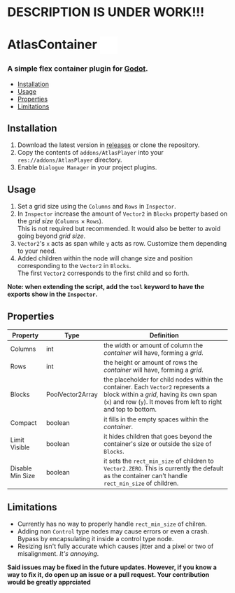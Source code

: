 # DESCRIPTION IS UNDER WORK!!!

# AtlasContainer <img align="center" alt="icon" width="40px" src="https://github.com/Nif-kun/godot-atlas-player/blob/main/assets/AtlasPlayer.svg" />
### A simple flex container plugin for <a href="https://godotengine.org">Godot</a>.
 
* <a href="#installation">Installation</a></li>
* <a href="#usage">Usage</a></li>
* <a href="#properties">Properties</a></li>
* <a href="#limitations">Limitations</a></li>


## <a name="installation">Installation</a>
1. Download the latest version in <a href="https://github.com/Nif-kun/godot-flex-container-plugin/releases">releases</a> or clone the repository.
2. Copy the contents of `addons/AtlasPlayer` into your `res://addons/AtlasPlayer` directory.
3. Enable `Dialogue Manager` in your project plugins.


## <a name="usage">Usage</a>
1. Set a grid size using the `Columns` and `Rows` in `Inspector`.
2. In `Inspector` increase the amount of `Vector2` in `Blocks` property based on the *grid size* (`Columns` × `Rows`). 
<br /> This is not required but recommended. It would also be better to avoid going beyond *grid size*.
3. `Vector2`'s `x` acts as span while `y` acts as row. Customize them depending to your need.
4. Added children within the node will change size and position corresponding to the `Vector2` in `Blocks`. 
<br />The first `Vector2` corresponds to the first child and so forth.

**Note: when extending the script, add the `tool` keyword to have the exports show in the `Inspector`.**

## <a name="properties">Properties</a>
Property         | Type             | Definition
---------------- | ---------------- | -------------
Columns          | int              | the width or amount of column the *container* will have, forming a *grid*.
Rows             | int              | the height or amount of rows the *container* will have, forming a *grid*.
Blocks           | PoolVector2Array |the placeholder for child nodes within the container. Each `Vector2` represents a block within a *grid*, having its own span (`x`) and row (`y`). It moves from left to right and top to bottom.
Compact          | boolean          | it fills in the empty spaces within the *container*.
Limit Visible    | boolean          | it hides children that goes beyond the container's size or outside the size of `Blocks`.
Disable Min Size | boolean          | it sets the `rect_min_size` of children to `Vector2.ZERO`. This is currently the default as the container can't handle `rect_min_size` of children.


## <a name="Issues">Limitations</a>
* Currently has no way to properly handle `rect_min_size` of chilren.
* Adding non `Control` type nodes may cause errors or even a crash. Bypass by encapsulating it inside a control type node.
* Resizing isn't fully accurate which causes jitter and a pixel or two of misalignment. *It's annoying*.

**Said issues may be fixed in the future updates. However, if you know a way to fix it, do open up an issue or a pull request. Your contribution would be greatly apprciated**

